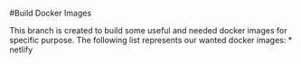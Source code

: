 #Build Docker Images

This branch is created to build some useful and needed docker images for specific purpose. The following list represents our wanted docker images:
	* netlify

